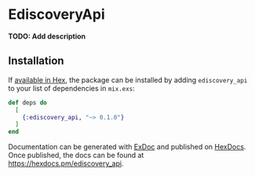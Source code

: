 # EdiscoveryApi

**TODO: Add description**

## Installation

If [available in Hex](https://hex.pm/docs/publish), the package can be installed
by adding `ediscovery_api` to your list of dependencies in `mix.exs`:

```elixir
def deps do
  [
    {:ediscovery_api, "~> 0.1.0"}
  ]
end
```

Documentation can be generated with [ExDoc](https://github.com/elixir-lang/ex_doc)
and published on [HexDocs](https://hexdocs.pm). Once published, the docs can
be found at <https://hexdocs.pm/ediscovery_api>.

